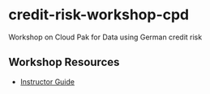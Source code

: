 # credit-risk-workshop-cpd
Workshop on Cloud Pak for Data using German credit risk

## Workshop Resources

* [Instructor Guide](admin-guide/README.md)
